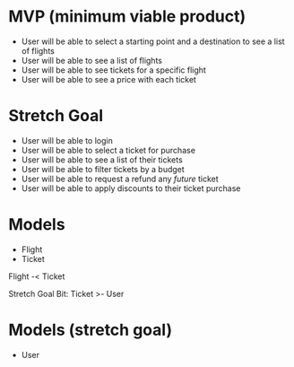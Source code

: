

# MVP (minimum viable product)
* User will be able to select a starting point and a destination to see a list of flights
* User will be able to see a list of flights
* User will be able to see tickets for a specific flight
* User will be able to see a price with each ticket

# Stretch Goal
* User will be able to login
* User will be able to select a ticket for purchase
* User will be able to see a list of their tickets 
* User will be able to filter tickets by a budget
* User will be able to request a refund any *future* ticket
* User will be able to apply discounts to their ticket purchase

# Models

* Flight 
* Ticket

                 
Flight -< Ticket 

Stretch Goal Bit:
Ticket >- User 

# Models (stretch goal)
* User